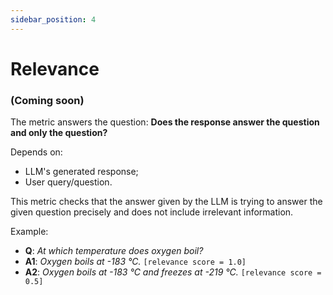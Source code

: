 ```yaml
---
sidebar_position: 4
---
```

# Relevance
### (Coming soon)
The metric answers the question: **Does the response answer the question and 
only the question?**

Depends on:
- LLM's generated response;
- User query/question.

This metric checks that the answer given by the LLM is trying to answer the 
given question precisely and does not include irrelevant information.

Example:
- **Q**: *At which temperature does oxygen boil?*
- **A1**: *Oxygen boils at -183 °C.* `[relevance score = 1.0]`
- **A2**: *Oxygen boils at -183 °C and freezes at -219 °C.* `[relevance score = 0.5]`